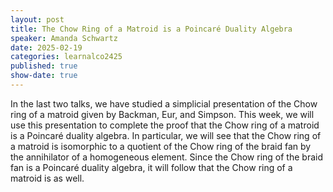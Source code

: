 ```yaml
---
layout: post
title: The Chow Ring of a Matroid is a Poincaré Duality Algebra
speaker: Amanda Schwartz
date: 2025-02-19
categories: learnalco2425
published: true
show-date: true
---
```

In the last two talks, we have studied a simplicial presentation of the Chow ring of a matroid given by Backman, Eur, and Simpson. This week, we will use this presentation to complete the proof that the Chow ring of a matroid is a Poincaré duality algebra. In particular, we will see that the Chow ring of a matroid is isomorphic to a quotient of the Chow ring of the braid fan by the annihilator of a homogeneous element. Since the Chow ring of the braid fan is a Poincaré duality algebra, it will follow that the Chow ring of a matroid is as well.
